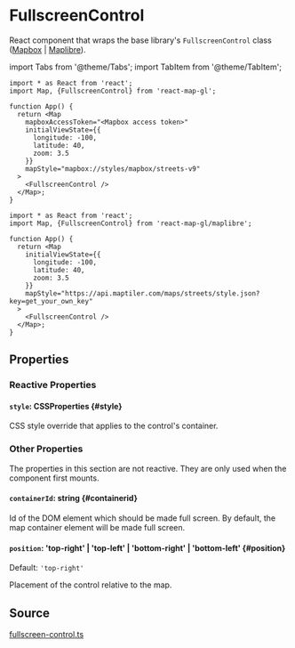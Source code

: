# FullscreenControl

React component that wraps the base library's `FullscreenControl` class ([Mapbox](https://docs.mapbox.com/mapbox-gl-js/api/markers/#fullscreencontrol) | [Maplibre](https://maplibre.org/maplibre-gl-js/docs/API/classes/FullscreenControl/)).


import Tabs from '@theme/Tabs';
import TabItem from '@theme/TabItem';

<Tabs groupId="map-library">
  <TabItem value="mapbox" label="Mapbox">

```tsx
import * as React from 'react';
import Map, {FullscreenControl} from 'react-map-gl';

function App() {
  return <Map
    mapboxAccessToken="<Mapbox access token>"
    initialViewState={{
      longitude: -100,
      latitude: 40,
      zoom: 3.5
    }}
    mapStyle="mapbox://styles/mapbox/streets-v9"
  >
    <FullscreenControl />
  </Map>;
}
```

  </TabItem>
  <TabItem value="maplibre" label="Maplibre">

```tsx
import * as React from 'react';
import Map, {FullscreenControl} from 'react-map-gl/maplibre';

function App() {
  return <Map
    initialViewState={{
      longitude: -100,
      latitude: 40,
      zoom: 3.5
    }}
    mapStyle="https://api.maptiler.com/maps/streets/style.json?key=get_your_own_key"
  >
    <FullscreenControl />
  </Map>;
}
```

  </TabItem>
</Tabs>

## Properties

### Reactive Properties

#### `style`: CSSProperties {#style}

CSS style override that applies to the control's container.


### Other Properties

The properties in this section are not reactive. They are only used when the component first mounts.

#### `containerId`: string {#containerid}

Id of the DOM element which should be made full screen. By default, the map container element will be made full screen.
  
#### `position`: 'top-right' | 'top-left' | 'bottom-right' | 'bottom-left' {#position}

Default: `'top-right'`

Placement of the control relative to the map.


## Source

[fullscreen-control.ts](https://github.com/visgl/react-map-gl/tree/7.1-release/src/components/fullscreen-control.ts)
